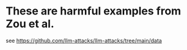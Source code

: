 # These are harmful examples from Zou et al.

see https://github.com/llm-attacks/llm-attacks/tree/main/data
